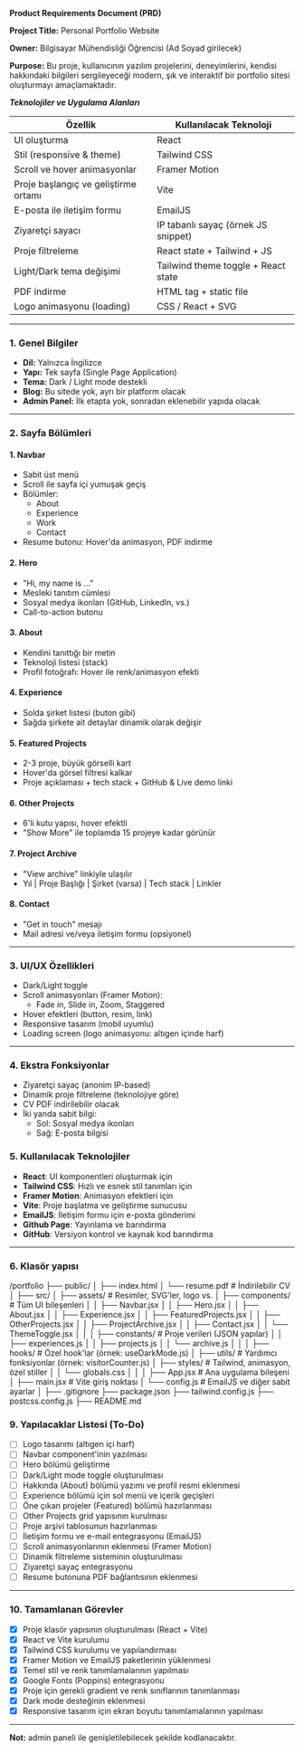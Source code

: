 **Product Requirements Document (PRD)**

**Project Title:** Personal Portfolio Website

**Owner:** Bilgisayar Mühendisliği Öğrencisi (Ad Soyad girilecek)

**Purpose:**
Bu proje, kullanıcının yazılım projelerini, deneyimlerini, kendisi hakkındaki bilgileri sergileyeceği modern, şık ve interaktif bir portfolio sitesi oluşturmayı amaçlamaktadır.

***Teknolojiler ve Uygulama Alanları***

|Özellik | Kullanılacak Teknoloji|
|---|---|
| UI oluşturma | React |
|Stil (responsive & theme) | Tailwind CSS |
|Scroll ve hover animasyonlar | Framer Motion |
|Proje başlangıç ve geliştirme ortamı | Vite|
|E-posta ile iletişim formu | EmailJS|
|Ziyaretçi sayacı | IP tabanlı sayaç (örnek JS snippet) |
|Proje filtreleme | React state + Tailwind + JS |
|Light/Dark tema değişimi | Tailwind theme toggle + React state |
|PDF indirme | HTML  tag + static file |
|Logo animasyonu (loading) | CSS / React + SVG |

---

### 1. Genel Bilgiler

- **Dil:** Yalnızca İngilizce
- **Yapı:** Tek sayfa (Single Page Application)
- **Tema:** Dark / Light mode destekli
- **Blog:** Bu sitede yok, ayrı bir platform olacak
- **Admin Panel:** İlk etapta yok, sonradan eklenebilir yapıda olacak

---

### 2. Sayfa Bölümleri

#### 1. Navbar

- Sabit üst menü
- Scroll ile sayfa içi yumuşak geçiş
- Bölümler:
  - About
  - Experience
  - Work
  - Contact
- Resume butonu: Hover'da animasyon, PDF indirme

#### 2. Hero

- "Hi, my name is ..."
- Mesleki tanıtım cümlesi
- Sosyal medya ikonları (GitHub, LinkedIn, vs.)
- Call-to-action butonu

#### 3. About

- Kendini tanıttığı bir metin
- Teknoloji listesi (stack)
- Profil fotoğrafı: Hover ile renk/animasyon efekti

#### 4. Experience

- Solda şirket listesi (buton gibi)
- Sağda şirkete ait detaylar dinamik olarak değişir

#### 5. Featured Projects

- 2-3 proje, büyük görselli kart
- Hover'da görsel filtresi kalkar
- Proje açıklaması + tech stack + GitHub & Live demo linki

#### 6. Other Projects

- 6'li kutu yapısı, hover efektli
- "Show More" ile toplamda 15 projeye kadar görünür

#### 7. Project Archive

- "View archive" linkiyle ulaşılır
- Yıl | Proje Başlığı | Şirket (varsa) | Tech stack | Linkler

#### 8. Contact

- "Get in touch" mesajı
- Mail adresi ve/veya iletişim formu (opsiyonel)

---

### 3. UI/UX Özellikleri

- Dark/Light toggle
- Scroll animasyonları (Framer Motion):
  - Fade in, Slide in, Zoom, Staggered
- Hover efektleri (button, resim, link)
- Responsive tasarım (mobil uyumlu)
- Loading screen (logo animasyonu: altıgen içinde harf)

---

### 4. Ekstra Fonksiyonlar

- Ziyaretçi sayaç (anonim IP-based)
- Dinamik proje filtreleme (teknolojiye göre)
- CV PDF indirilebilir olacak
- İki yanda sabit bilgi:
  - Sol: Sosyal medya ikonları
  - Sağ: E-posta bilgisi


### 5. Kullanılacak Teknolojiler

- **React**: UI komponentleri oluşturmak için
- **Tailwind CSS**: Hızlı ve esnek stil tanımları için
- **Framer Motion**: Animasyon efektleri için
- **Vite**: Proje başlatma ve geliştirme sunucusu
- **EmailJS**: İletişim formu için e-posta gönderimi
- **Github Page**: Yayınlama ve barındırma
- **GitHub**: Versiyon kontrol ve kaynak kod barındırma

---
### 6. Klasör yapısı

/portfolio
├── public/
│   ├── index.html
│   └── resume.pdf           # İndirilebilir CV
│
├── src/
│   ├── assets/              # Resimler, SVG'ler, logo vs.
│   ├── components/          # Tüm UI bileşenleri
│   │   ├── Navbar.jsx
│   │   ├── Hero.jsx
│   │   ├── About.jsx
│   │   ├── Experience.jsx
│   │   ├── FeaturedProjects.jsx
│   │   ├── OtherProjects.jsx
│   │   ├── ProjectArchive.jsx
│   │   ├── Contact.jsx
│   │   └── ThemeToggle.jsx
│   │
│   ├── constants/           # Proje verileri (JSON yapılar)
│   │   ├── experiences.js
│   │   ├── projects.js
│   │   └── archive.js
│   │
│   ├── hooks/               # Özel hook'lar (örnek: useDarkMode.js)
│   ├── utils/               # Yardımcı fonksiyonlar (örnek: visitorCounter.js)
│   ├── styles/              # Tailwind, animasyon, özel stiller
│   │   └── globals.css
│   │
│   ├── App.jsx              # Ana uygulama bileşeni
│   ├── main.jsx             # Vite giriş noktası
│   └── config.js            # EmailJS ve diğer sabit ayarlar
│
├── .gitignore
├── package.json
├── tailwind.config.js
├── postcss.config.js
├── README.md


### 9. Yapılacaklar Listesi (To-Do)

- [ ] Logo tasarımı (altıgen içi harf)
- [ ] Navbar component'inin yazılması
- [ ] Hero bölümü geliştirme
- [ ] Dark/Light mode toggle oluşturulması
- [ ] Hakkında (About) bölümü yazımı ve profil resmi eklenmesi
- [ ] Experience bölümü için sol menü ve içerik geçişleri
- [ ] Öne çıkan projeler (Featured) bölümü hazırlanması
- [ ] Other Projects grid yapısının kurulması
- [ ] Proje arşivi tablosunun hazırlanması
- [ ] İletişim formu ve e-mail entegrasyonu (EmailJS)
- [ ] Scroll animasyonlarının eklenmesi (Framer Motion)
- [ ] Dinamik filtreleme sisteminin oluşturulması
- [ ] Ziyaretçi sayaç entegrasyonu
- [ ] Resume butonuna PDF bağlantısının eklenmesi

---

### 10. Tamamlanan Görevler
- [X] Proje klasör yapısının oluşturulması (React + Vite)
- [X] React ve Vite kurulumu
- [X] Tailwind CSS kurulumu ve yapılandırması
- [X] Framer Motion ve EmailJS paketlerinin yüklenmesi
- [X] Temel stil ve renk tanımlamalarının yapılması
- [X] Google Fonts (Poppins) entegrasyonu
- [X] Proje için gerekli gradient ve renk sınıflarının tanımlanması
- [X] Dark mode desteğinin eklenmesi
- [X] Responsive tasarım için ekran boyutu tanımlamalarının yapılması

---

**Not:** admin paneli ile genişletilebilecek şekilde kodlanacaktır.
